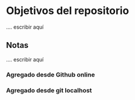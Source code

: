 # Objetivos del repositorio
.... escribir aquí

## Notas
.... escribir aquí

### Agregado desde Github online
### Agregado desde git localhost

